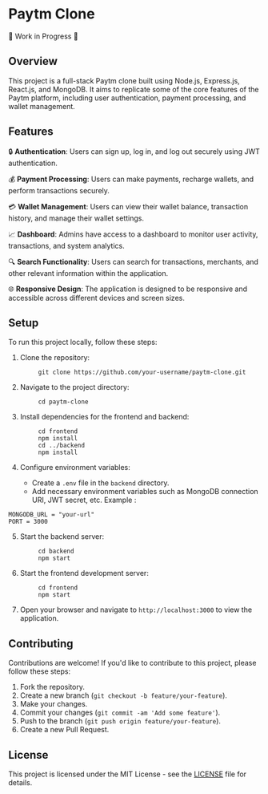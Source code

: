 # Paytm Clone

🚧 Work in Progress 🚧

## Overview

This project is a full-stack Paytm clone built using Node.js, Express.js, React.js, and MongoDB. It aims to replicate some of the core features of the Paytm platform, including user authentication, payment processing, and wallet management.

## Features

🔒 **Authentication**: Users can sign up, log in, and log out securely using JWT authentication.

💰 **Payment Processing**: Users can make payments, recharge wallets, and perform transactions securely.

💳 **Wallet Management**: Users can view their wallet balance, transaction history, and manage their wallet settings.

📈 **Dashboard**: Admins have access to a dashboard to monitor user activity, transactions, and system analytics.

🔍 **Search Functionality**: Users can search for transactions, merchants, and other relevant information within the application.

🌐 **Responsive Design**: The application is designed to be responsive and accessible across different devices and screen sizes.

## Setup

To run this project locally, follow these steps:

1. Clone the repository:
   ```
        git clone https://github.com/your-username/paytm-clone.git
   ```

2. Navigate to the project directory:
   ```
        cd paytm-clone
   ```

3. Install dependencies for the frontend and backend:
   ```
        cd frontend
        npm install
        cd ../backend
        npm install
   ```

4. Configure environment variables:
   - Create a `.env` file in the `backend` directory.
   - Add necessary environment variables such as MongoDB connection URI, JWT secret, etc.
Example : 
```
MONGODB_URL = "your-url"
PORT = 3000
```
5. Start the backend server:
   ```
        cd backend
        npm start
   ```

6. Start the frontend development server:
   ```
        cd frontend
        npm start
   ```

7. Open your browser and navigate to `http://localhost:3000` to view the application.

## Contributing

Contributions are welcome! If you'd like to contribute to this project, please follow these steps:

1. Fork the repository.
2. Create a new branch (`git checkout -b feature/your-feature`).
3. Make your changes.
4. Commit your changes (`git commit -am 'Add some feature'`).
5. Push to the branch (`git push origin feature/your-feature`).
6. Create a new Pull Request.

## License

This project is licensed under the MIT License - see the [LICENSE](LICENSE) file for details.

